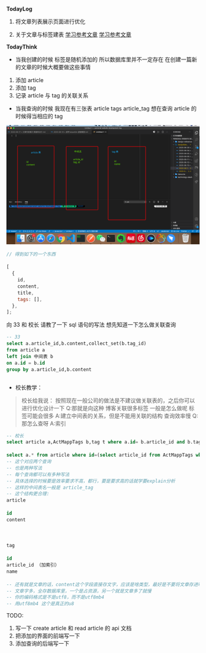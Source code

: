 **TodayLog**

1. 将文章列表展示页面进行优化

2. 关于文章与标签建表
   [学习参考文章](https://blog.csdn.net/yoloyy/article/details/61195570)
   [学习参考文章](https://www.cnblogs.com/my_life/articles/5950415.html)

**TodayThink**

- 当我创建的时候
  标签是随机添加的 所以数据库里并不一定存在
  在创建一篇新的文章的时候大概要做这些事情

1. 添加 article
2. 添加 tag
3. 记录 article 与 tag 的关联关系

- 当我查询的时候
  我现在有三张表 article tags article_tag
  想在查询 article 的时候得当相应的 tag

![文章与标签关联关系提问](../resource/image/文章与标签关联关系提问.png)

```js
// 得到如下的一个东西

[
  {
    id,
    content,
    title,
    tags: [],
  },
];
```

向 33 和 校长 请教了一下 sql 语句的写法 想先知道一下怎么做关联查询

```sql
-- 33
select a.article_id,b.content,collect_set(b.tag_id)
from article a
left join 中间表 b
on a.id = b.id
group by a.article_id,b.content
```

```sql


```

- 校长教学：

> 校长给我说：
> 按照现在一般公司的做法是不建议做关联表的，之后你可以进行优化设计一下
> Q:那就是向这种 博客关联很多标签 一般是怎么做呢 标签可能会很多
> A:建立中间表的关系，但是不能用关联的结构 查询效率慢
> Q:那怎么查呀
> A:索引

```sql
-- 校长
select article a,ActMappTags b,tag t where a.id= b.article_id and b.tag_id = t.id and (自己制定一个查询条件，如：a.id=5)

select a.* from article where id=(select article_id from ActMappTags where tag_id =?)
-- 这个对应两个查询
-- 也是两种写法
-- 每个查询都可以有多种写法
-- 具体选择的时候要是效率要求不高，都行，要是要求高的话就学要explain分析
-- 这样的中间表名一般是 article_tag
-- 这个结构更合理:
article

id
content



tag

id
article_id （加索引）
name

-- 还有就是文章的话，content这个字段直接存文字，应该是啥类型，最好是不要将文章存进啊数据库
-- 文章字多，全存数据库里，一个是占资源，另一个就是文章多了就慢
-- 你的编码格式是不是utf8，而不是utf8mb4
-- 用utf8mb4 这个是真正的u8
```

TODO:

1. 写一下 create article 和 read article 的 api 文档
2. 把添加的界面的前端写一下
3. 添加查询的后端写一下
